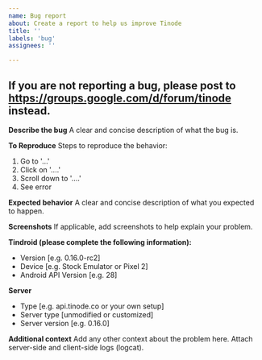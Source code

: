 ```yaml
---
name: Bug report
about: Create a report to help us improve Tinode
title: ''
labels: 'bug'
assignees: ''

---
```


**If you are not reporting a bug, please post to https://groups.google.com/d/forum/tinode instead.**
---

**Describe the bug**
A clear and concise description of what the bug is.

**To Reproduce**
Steps to reproduce the behavior:
1. Go to '...'
2. Click on '....'
3. Scroll down to '....'
4. See error

**Expected behavior**
A clear and concise description of what you expected to happen.

**Screenshots**
If applicable, add screenshots to help explain your problem.

**Tindroid (please complete the following information):**
 - Version [e.g. 0.16.0-rc2]
 - Device [e.g. Stock Emulator or Pixel 2]
 - Android API Version [e.g. 28]

**Server**
- Type [e.g. api.tinode.co or your own setup]
- Server type [unmodified or customized]
- Server version [e.g. 0.16.0]

**Additional context**
Add any other context about the problem here.
Attach server-side and client-side logs (logcat).
